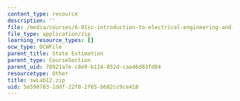 ```yaml
---
content_type: resource
description: ''
file: /media/courses/6-01sc-introduction-to-electrical-engineering-and-computer-science-i-spring-2011/5e5907831ddf22f02f65b682cc9ce418_swLab12.zip
file_type: application/zip
learning_resource_types: []
ocw_type: OCWFile
parent_title: State Estimation
parent_type: CourseSection
parent_uid: 78921a7e-c8e9-b114-852d-caa46d83fd04
resourcetype: Other
title: swLab12.zip
uid: 5e590783-1ddf-22f0-2f65-b682cc9ce418
---
```

